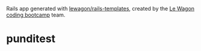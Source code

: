Rails app generated with [lewagon/rails-templates](https://github.com/lewagon/rails-templates), created by the [Le Wagon coding bootcamp](https://www.lewagon.com) team.
# punditest
